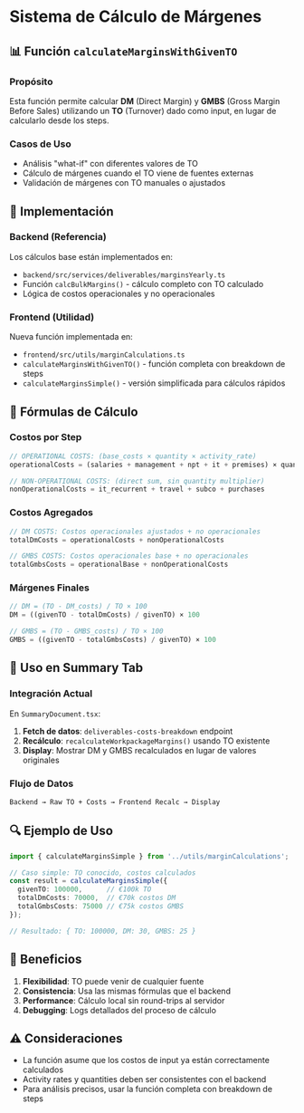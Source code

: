 # Sistema de Cálculo de Márgenes

## 📊 Función `calculateMarginsWithGivenTO`

### Propósito
Esta función permite calcular **DM** (Direct Margin) y **GMBS** (Gross Margin Before Sales) utilizando un **TO** (Turnover) dado como input, en lugar de calcularlo desde los steps.

### Casos de Uso
- Análisis "what-if" con diferentes valores de TO
- Cálculo de márgenes cuando el TO viene de fuentes externas
- Validación de márgenes con TO manuales o ajustados

## 🔧 Implementación

### Backend (Referencia)
Los cálculos base están implementados en:
- `backend/src/services/deliverables/marginsYearly.ts`
- Función `calcBulkMargins()` - cálculo completo con TO calculado
- Lógica de costos operacionales y no operacionales

### Frontend (Utilidad)
Nueva función implementada en:
- `frontend/src/utils/marginCalculations.ts`
- `calculateMarginsWithGivenTO()` - función completa con breakdown de steps
- `calculateMarginsSimple()` - versión simplificada para cálculos rápidos

## 📐 Fórmulas de Cálculo

### Costos por Step
```typescript
// OPERATIONAL COSTS: (base_costs × quantity × activity_rate)
operationalCosts = (salaries + management + npt + it + premises) × quantity × (activity_rate/100)

// NON-OPERATIONAL COSTS: (direct sum, sin quantity multiplier)
nonOperationalCosts = it_recurrent + travel + subco + purchases
```

### Costos Agregados
```typescript
// DM COSTS: Costos operacionales ajustados + no operacionales
totalDmCosts = operationalCosts + nonOperationalCosts

// GMBS COSTS: Costos operacionales base + no operacionales  
totalGmbsCosts = operationalBase + nonOperationalCosts
```

### Márgenes Finales
```typescript
// DM = (TO - DM_costs) / TO × 100
DM = ((givenTO - totalDmCosts) / givenTO) × 100

// GMBS = (TO - GMBS_costs) / TO × 100
GMBS = ((givenTO - totalGmbsCosts) / givenTO) × 100
```

## 🎯 Uso en Summary Tab

### Integración Actual
En `SummaryDocument.tsx`:
1. **Fetch de datos**: `deliverables-costs-breakdown` endpoint
2. **Recálculo**: `recalculateWorkpackageMargins()` usando TO existente
3. **Display**: Mostrar DM y GMBS recalculados en lugar de valores originales

### Flujo de Datos
```
Backend → Raw TO + Costs → Frontend Recalc → Display
```

## 🔍 Ejemplo de Uso

```typescript
import { calculateMarginsSimple } from '../utils/marginCalculations';

// Caso simple: TO conocido, costos calculados
const result = calculateMarginsSimple({
  givenTO: 100000,      // €100k TO
  totalDmCosts: 70000,  // €70k costos DM
  totalGmbsCosts: 75000 // €75k costos GMBS
});

// Resultado: { TO: 100000, DM: 30, GMBS: 25 }
```

## 🚀 Beneficios

1. **Flexibilidad**: TO puede venir de cualquier fuente
2. **Consistencia**: Usa las mismas fórmulas que el backend
3. **Performance**: Cálculo local sin round-trips al servidor
4. **Debugging**: Logs detallados del proceso de cálculo

## ⚠️ Consideraciones

- La función asume que los costos de input ya están correctamente calculados
- Activity rates y quantities deben ser consistentes con el backend
- Para análisis precisos, usar la función completa con breakdown de steps